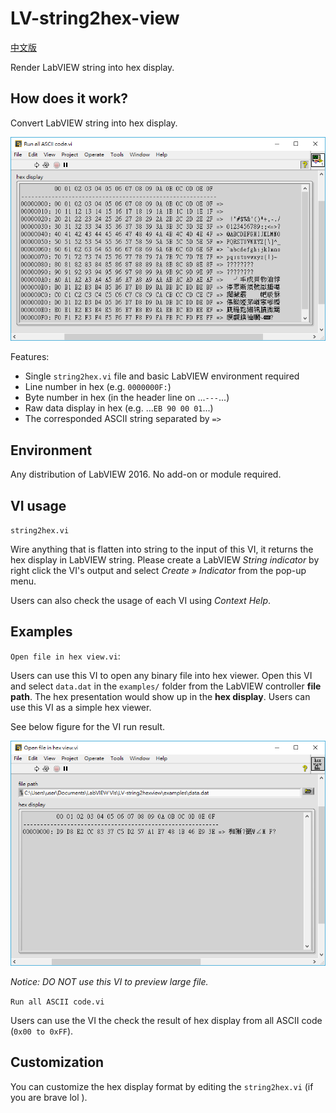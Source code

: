 LV-string2hex-view
==

[中文版](README_chi.md)

Render LabVIEW string into hex display.

## How does it work?

Convert LabVIEW string into hex display.

![](examples/img-01.png)

Features:

- Single `string2hex.vi` file and basic LabVIEW environment required
- Line number in hex (e.g. `0000000F:`)
- Byte number in hex (in the header line on ...`---`...)
- Raw data display in hex (e.g. ...`EB 90 00 01`...)
- The corresponded ASCII string separated by `=>`

## Environment

Any distribution of LabVIEW 2016. No add-on or module required.

## VI usage

`string2hex.vi`

Wire anything that is flatten into string to the input of this VI, it returns the hex display in LabVIEW string. Please create a LabVIEW *String indicator* by right click the VI's output and select *Create » Indicator* from the pop-up menu.

Users can also check the usage of each VI using *Context Help*.

## Examples

`Open file in hex view.vi`:

Users can use this VI to open any binary file into hex viewer. Open this VI and select `data.dat` in the `examples/` folder from the LabVIEW controller **file path**. The hex presentation would show up in the **hex display**. Users can use this VI as a simple hex viewer.

See below figure for the VI run result.

![](examples/img-00.png)

*Notice: DO NOT use this VI to preview large file.*

`Run all ASCII code.vi`

Users can use the VI the check the result of hex display from all ASCII code (`0x00 to 0xFF`).

## Customization

You can customize the hex display format by editing the `string2hex.vi` (if you are brave lol ).

